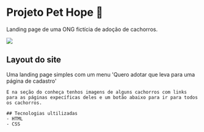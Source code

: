 # Projeto Pet Hope 🐶
Landing page de uma ONG fictícia de adoção de cachorros.

[<img src="src/gif/tela.gif">](https://jhonyfreitasdev.github.io/projeto-pet-hope/)

## Layout do site
Uma landing page simples com um menu 'Quero adotar que leva para uma página de cadastro'
```
E na seção do conheça tenhos imagens de alguns cachorros com links para as páginas expecíficas deles e um botão abaixo para ir para todos os cachorros. 

## Tecnologias ultilizadas
- HTML
- CSS